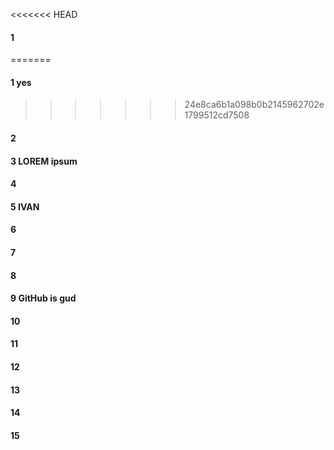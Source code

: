 <<<<<<< HEAD
#### 1 
=======
#### 1 yes
>>>>>>> 24e8ca6b1a098b0b2145962702e1799512cd7508
#### 2
#### 3 LOREM ipsum 
#### 4
#### 5 IVAN
#### 6
#### 7
#### 8
#### 9 GitHub is gud
#### 10
#### 11
#### 12
#### 13
#### 14
#### 15